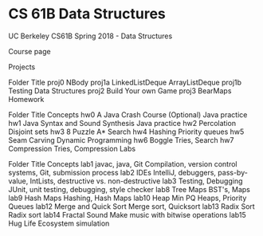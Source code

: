 # CS 61B Data Structures

UC Berkeley CS61B Spring 2018 - Data Structures

Course page

Projects

Folder	Title
proj0	NBody
proj1a	LinkedListDeque ArrayListDeque
proj1b	Testing Data Structures
proj2	Build Your own Game
proj3	BearMaps
Homework

Folder	Title	Concepts
hw0	A Java Crash Course (Optional)	Java practice
hw1	Java Syntax and Sound Synthesis	Java practice
hw2	Percolation	Disjoint sets
hw3	8 Puzzle	A* Search
hw4	Hashing	Priority queues
hw5	Seam Carving	Dynamic Programming
hw6	Boggle	Tries, Search
hw7	Compression	Tries, Compression
Labs

Folder	Title	Concepts
lab1	javac, java, Git	Compilation, version control systems, Git, submission process
lab2	IDEs	IntelliJ, debuggers, pass-by-value, IntLists, destructive vs. non-destructive
lab3	Testing, Debugging	JUnit, unit testing, debugging, style checker
lab8	Tree Maps	BST's, Maps
lab9	Hash Maps	Hashing, Hash Maps
lab10	Heap Min PQ	Heaps, Priority Queues
lab12	Merge and Quick Sort	Merge sort, Quicksort
lab13	Radix Sort	Radix sort
lab14	Fractal Sound	Make music with bitwise operations
lab15	Hug Life	Ecosystem simulation
